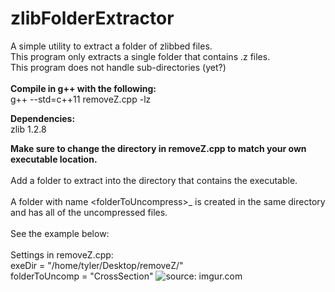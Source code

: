 # zlibFolderExtractor
A simple utility to extract a folder of zlibbed files.
<br>
This program only extracts a single folder that contains .z files.
<br>
This program does not handle sub-directories (yet?)
<br><br>
<b>Compile in g++ with the following:</b>
<br>
g++ --std=c++11 removeZ.cpp -lz

<b>Dependencies:</b>
<br>
zlib 1.2.8

<b>Make sure to change the directory in removeZ.cpp to match your own executable location.</b>
<br><br>
Add a folder to extract into the directory that contains the executable.
<br><br>
A folder with name \<folderToUncompress\>_ is created in the same directory and has all of the uncompressed files.
<br><br>
See the example below:
<br><br>
Settings in removeZ.cpp:
<br>
exeDir = "/home/tyler/Desktop/removeZ/"
<br>
folderToUncomp = "CrossSection"
<img src="http://i.imgur.com/lZSHoao.png" title="source: imgur.com" /></a>


